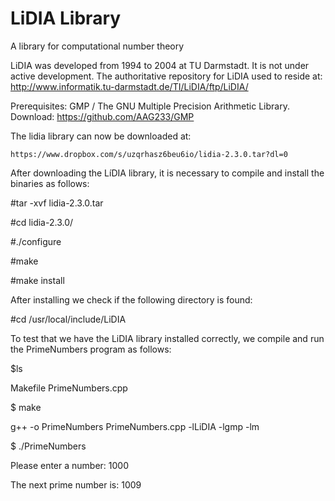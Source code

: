 # LiDIA Library
A library for computational number theory

LiDIA was developed from 1994 to 2004 at TU Darmstadt. It is not under active development. 
The authoritative repository for LiDIA used to reside at:
	http://www.informatik.tu-darmstadt.de/TI/LiDIA/ftp/LiDIA/

Prerequisites: GMP / The GNU Multiple Precision Arithmetic Library. Download: https://github.com/AAG233/GMP

The lidia library can now be downloaded at:

	https://www.dropbox.com/s/uzqrhasz6beu6io/lidia-2.3.0.tar?dl=0

After downloading the LíDIA library, it is necessary to compile and install the binaries as follows:

#tar -xvf lidia-2.3.0.tar

#cd lidia-2.3.0/

#./configure

#make

#make install

After installing we check if the following directory is found:

#cd /usr/local/include/LiDIA


To test that we have the LiDIA library installed correctly, we compile and run the PrimeNumbers program as follows:

$ls

Makefile    PrimeNumbers.cpp

$ make

g++ -o PrimeNumbers PrimeNumbers.cpp -lLiDIA -lgmp -lm

$ ./PrimeNumbers

Please enter a number: 1000

The next prime number is: 1009
